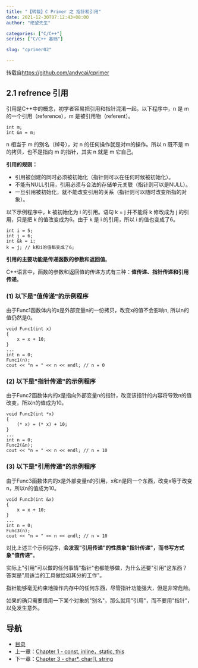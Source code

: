 ```yaml
---
title: "【转载】C Primer 之 指针和引用"
date: 2021-12-30T07:12:43+08:00
author: "绝望先生"

categories: ["C/C++"]
series: ["C/C++ 基础"]

slug: "cprimer02"

---
```


转载自<https://github.com/andycai/cprimer>


## 2.1 refrence 引用

引用是C++中的概念，初学者容易把引用和指针混淆一起。以下程序中，n 是 m 的一个引用（reference），m 是被引用物（referent）。

	int m; 
	int &n = m;

n 相当于 m 的别名（绰号），对 n 的任何操作就是对m的操作。所以 n 既不是 m 的拷贝，也不是指向 m 的指针，其实 n 就是 m 它自己。 

**引用的规则：**

- 引用被创建的同时必须被初始化（指针则可以在任何时候被初始化）。 
- 不能有NULL引用，引用必须与合法的存储单元关联（指针则可以是NULL）。 
- 一旦引用被初始化，就不能改变引用的关系（指针则可以随时改变所指的对象）。 

以下示例程序中，k 被初始化为 i 的引用。语句 k = j 并不能将 k 修改成为 j 的引用，只是把 k 的值改变成为6。由于 k 是 i 的引用，所以 i 的值也变成了6。

	int i = 5; 
	int j = 6; 
	int &k = i; 
	k = j; // k和i的值都变成了6; 

**引用的主要功能是传递函数的参数和返回值**。

C++语言中，函数的参数和返回值的传递方式有三种：**值传递、指针传递和引用传递**。 

### (1) 以下是"值传递"的示例程序

由于Func1函数体内的x是外部变量n的一份拷贝，改变x的值不会影响n, 所以n的值仍然是0。

	void Func1(int x) 
	{ 
		x = x + 10; 
	} 
	... 
	int n = 0; 
	Func1(n); 
	cout << "n = " << n << endl; // n = 0 

### (2) 以下是"指针传递"的示例程序

由于Func2函数体内的x是指向外部变量n的指针，改变该指针的内容将导致n的值改变，所以n的值成为10。

	void Func2(int *x) 
	{ 
		(* x) = (* x) + 10; 
	} 
	... 
	int n = 0; 
	Func2(&n); 
	cout << "n = " << n << endl; // n = 10 

### (3) 以下是"引用传递"的示例程序

由于Func3函数体内的x是外部变量n的引用，x和n是同一个东西，改变x等于改变n，所以n的值成为10。
 
	void Func3(int &x) 
	{ 
		x = x + 10; 
	} 
	... 
	int n = 0; 
	Func3(n); 
	cout << "n = " << n << endl; // n = 10 

对比上述三个示例程序，**会发现"引用传递"的性质象"指针传递"，而书写方式象"值传递"**。 

实际上"引用"可以做的任何事情"指针"也都能够做，为什么还要"引用"这东西？ 
答案是"用适当的工具做恰如其分的工作"。 

指针能够毫无约束地操作内存中的任何东西，尽管指针功能强大，但是非常危险。 

如果的确只需要借用一下某个对象的"别名"，那么就用"引用"，而不要用"指针"，以免发生意外。

## 导航
* [目录](00.md)
* 上一章：[Chapter 1 - const, inline，static, this](01.md)
* 下一章：[Chapter 3 - char*, char[], string](03.md)
